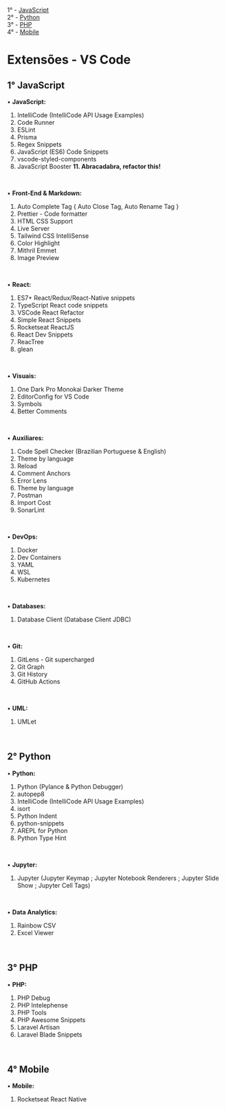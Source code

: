 1° - [JavaScript](#1-javascript) <br>
2° - [Python](#2-python) <br>
3° - [PHP](#3-php) <br>
4° - [Mobile](#4-mobile)


# Extensões - VS Code</h3>


## 1° JavaScript

• **JavaScript:**

1. IntelliCode (IntelliCode API Usage Examples)
2. Code Runner
3. ESLint
4. Prisma
5. Regex Snippets
6. JavaScript (ES6) Code Snippets
7. vscode-styled-components
8. JavaScript Booster
**11. Abracadabra, refactor this!**

<br>

• **Front-End & Markdown:**

1. Auto Complete Tag { Auto Close Tag, Auto Rename Tag }
2. Prettier - Code formatter
3. HTML CSS Support
4. Live Server
5. Tailwind CSS IntelliSense
6. Color Highlight
7. Mithril Emmet
8. Image Preview

<br>

• **React:**

1. ES7+ React/Redux/React-Native snippets
2. TypeScript React code snippets
3. VSCode React Refactor
4. Simple React Snippets
5. Rocketseat ReactJS
7. React Dev Snippets
8. ReacTree
9. glean

<br>

• **Visuais:**

1. One Dark Pro Monokai Darker Theme
2. EditorConfig for VS Code
3. Symbols
4. Better Comments

<br>

• **Auxiliares:**

1. Code Spell Checker (Brazilian Portuguese & English)
2. Theme by language
3. Reload
4. Comment Anchors
5. Error Lens
6. Theme by language
7. Postman
8. Import Cost
9. SonarLint

<br>

• **DevOps:**

1. Docker
2. Dev Containers
3. YAML
4. WSL
5. Kubernetes

<br>

• **Databases:**

1. Database Client (Database Client JDBC)

<br>

• **Git:**

1. GitLens - Git supercharged
2. Git Graph
3. Git History
4. GitHub Actions

<br>

• **UML:**

1. UMLet

<br>

## 2° Python

• **Python:**

1. Python (Pylance & Python Debugger)
2. autopep8
3. IntelliCode (IntelliCode API Usage Examples)
4. isort
5. Python Indent
6. python-snippets
7. AREPL for Python
8. Python Type Hint

<br>

• **Jupyter:**

1. Jupyter (Jupyter Keymap ; Jupyter Notebook Renderers ; Jupyter Slide Show ; Jupyter Cell Tags)

<br>

• **Data Analytics:**

1. Rainbow CSV
2. Excel Viewer

<br>

## 3° PHP

• **PHP:**

1. PHP Debug
2. PHP Intelephense
3. PHP Tools
4. PHP Awesome Snippets
5. Laravel Artisan
6. Laravel Blade Snippets

<br>

## 4° Mobile

• **Mobile:**

1. Rocketseat React Native
